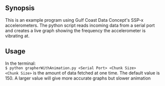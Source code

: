 ## Synopsis
This is an example program using Gulf Coast Data Concept's SSP-x accelerometers. The python script reads incoming data from
a serial port and creates a live graph showing the frequency the accelerometer is vibrating at.

## Usage
In the terminal:  
`$ python grapherWithAnimation.py <Serial Port> <Chunk Size>`  
`<Chunk Size>` is the amount of data fetched at one time.
The default value is 150. A larger value will give more accurate graphs but slower animation
